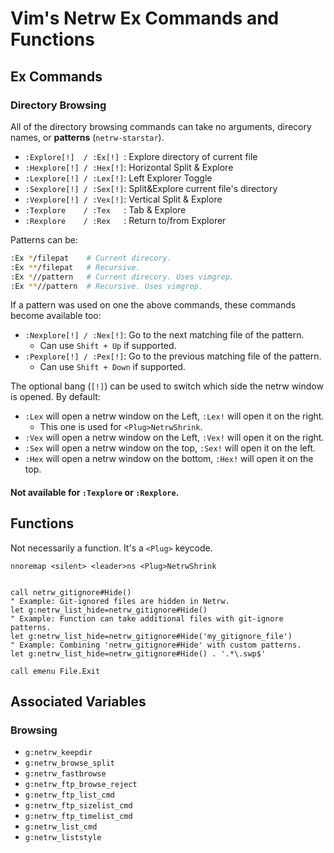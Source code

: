 
# Vim's Netrw Ex Commands and Functions


## Ex Commands

### Directory Browsing
All of the directory browsing commands can take no arguments,
direcory names, or **patterns** (`netrw-starstar`).  
* `:Explore[!]  / :Ex[!] `: Explore directory of current file  
* `:Hexplore[!] / :Hex[!]`: Horizontal Split & Explore  
* `:Lexplore[!] / :Lex[!]`: Left Explorer Toggle  
* `:Sexplore[!] / :Sex[!]`: Split&Explore current file's directory  
* `:Vexplore[!] / :Vex[!]`: Vertical Split & Explore  
* `:Texplore    / :Tex   `: Tab & Explore  
* `:Rexplore    / :Rex   `: Return to/from Explorer  

Patterns can be:
```bash
:Ex */filepat    # Current direcory.
:Ex **/filepat   # Recursive.
:Ex *//pattern   # Current direcory. Uses vimgrep.
:Ex **//pattern  # Recursive. Uses vimgrep.
```

If a pattern was used on one the above commands, 
these commands become available too:  
* `:Nexplore[!] / :Nex[!]`: Go to the next matching file of the pattern.  
    * Can use `Shift + Up` if supported.
* `:Pexplore[!] / :Pex[!]`: Go to the previous matching file of the pattern.  
    * Can use `Shift + Down` if supported.

The optional bang (`[!]`) can be used to switch which side the netrw
window is opened. By default:  
* `:Lex` will open a netrw window on the Left, `:Lex!` will open it on the right.  
    * This one is used for `<Plug>NetrwShrink`.
* `:Vex` will open a netrw window on the Left, `:Vex!` will open it on the right.  
* `:Sex` will open a netrw window on the top, `:Sex!` will open it on the left.  
* `:Hex` will open a netrw window on the bottom, `:Hex!` will open it on the top.  
#### Not available for `:Texplore` or `:Rexplore`.  



## Functions

Not necessarily a function. It's a `<Plug>` keycode.
```vim
nnoremap <silent> <leader>ns <Plug>NetrwShrink


call netrw_gitignore#Hide()
" Example: Git-ignored files are hidden in Netrw.
let g:netrw_list_hide=netrw_gitignore#Hide()
" Example: Function can take additional files with git-ignore patterns.
let g:netrw_list_hide=netrw_gitignore#Hide('my_gitignore_file')
" Example: Combining 'netrw_gitignore#Hide' with custom patterns.
let g:netrw_list_hide=netrw_gitignore#Hide() . '.*\.swp$'

call emenu File.Exit
```













## Associated Variables

### Browsing
* `g:netrw_keepdir`
* `g:netrw_browse_split`
* `g:netrw_fastbrowse`
* `g:netrw_ftp_browse_reject`
* `g:netrw_ftp_list_cmd`
* `g:netrw_ftp_sizelist_cmd`
* `g:netrw_ftp_timelist_cmd`
* `g:netrw_list_cmd`
* `g:netrw_liststyle`
